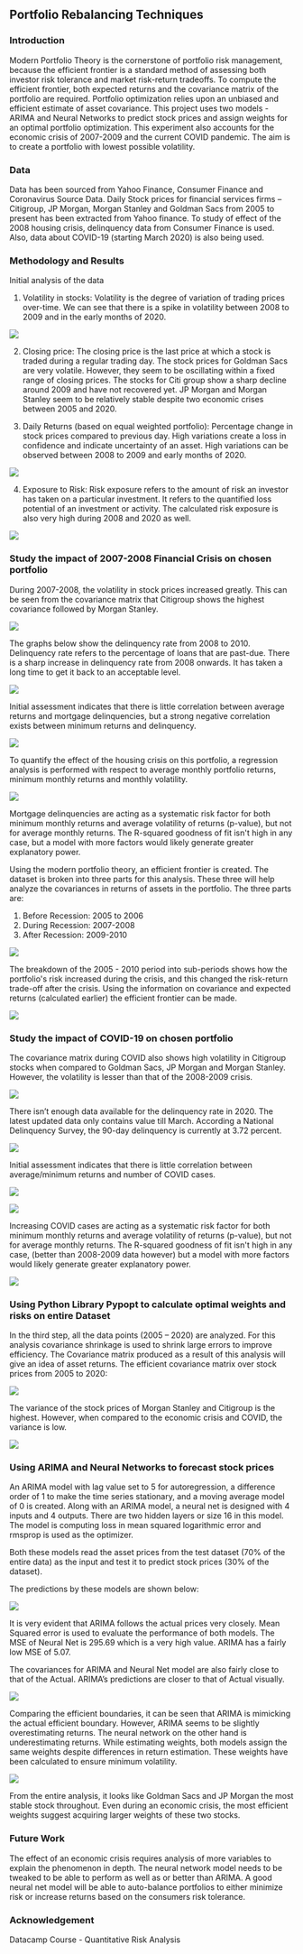 ## Portfolio Rebalancing Techniques

### Introduction

Modern Portfolio Theory is the cornerstone of portfolio risk management, because the efficient frontier is a standard method of assessing both investor risk tolerance and market risk-return tradeoffs. To compute the efficient frontier, both expected returns and the covariance matrix of the portfolio are required. Portfolio optimization relies upon an unbiased and efficient estimate of asset covariance.
This project uses two models - ARIMA and Neural Networks to predict stock prices and assign weights for an optimal portfolio optimization. This experiment also accounts for the economic crisis of 2007-2009 and the current COVID pandemic. The aim is to create a portfolio with lowest possible volatility. 

### Data

Data has been sourced from Yahoo Finance, Consumer Finance and Coronavirus Source Data. Daily Stock prices for financial services firms – Citigroup, JP Morgan, Morgan Stanley and Goldman Sacs from 2005 to present has been extracted from Yahoo finance. To study of effect of the 2008 housing crisis, delinquency data from Consumer Finance is used. Also, data about COVID-19 (starting March 2020) is also being used.

### Methodology and Results

Initial analysis of the data

1.	Volatility in stocks: Volatility is the degree of variation of trading prices over-time. We can see that there is a spike in volatility between 2008 to 2009 and in the early months of 2020. 

![](Images/Screen%20Shot%202020-11-19%20at%2010.11.46%20AM.png)

2.	Closing price: The closing price is the last price at which a stock is traded during a regular trading day. The stock prices for Goldman Sacs are very volatile. However, they seem to be oscillating within a fixed range of closing prices. The stocks for Citi group show a sharp decline around 2009 and have not recovered yet. JP Morgan and Morgan Stanley seem to be relatively stable despite two economic crises between 2005 and 2020.

3.	Daily Returns (based on equal weighted portfolio): Percentage change in stock prices compared to previous day. High variations create a loss in confidence and indicate uncertainty of an asset. High variations can be observed between 2008 to 2009 and early months of 2020. 

![](Images/Screen%20Shot%202020-11-19%20at%2010.12.07%20AM.png)

4.	Exposure to Risk: Risk exposure refers to the amount of risk an investor has taken on a particular investment. It refers to the quantified loss potential of an investment or activity. The calculated risk exposure is also very high during 2008 and 2020 as well.

![](Images/Screen%20Shot%202020-11-19%20at%2010.12.15%20AM.png)


### Study the impact of 2007-2008 Financial Crisis on chosen portfolio

During 2007-2008, the volatility in stock prices increased greatly. This can be seen from the covariance matrix that Citigroup shows the highest covariance followed by Morgan Stanley.

![](Images/Screen%20Shot%202020-11-19%20at%2010.12.26%20AM.png)

The graphs below show the delinquency rate from 2008 to 2010. Delinquency rate refers to the percentage of loans that are past-due. There is a sharp increase in delinquency rate from 2008 onwards. It has taken a long time to get it back to an acceptable level. 

![](Images/Screen%20Shot%202020-11-19%20at%2010.12.34%20AM.png)

Initial assessment indicates that there is little correlation between average returns and mortgage delinquencies, but a strong negative correlation exists between minimum returns and delinquency.

![](Images/Screen%20Shot%202020-11-19%20at%2010.12.42%20AM.png)

To quantify the effect of the housing crisis on this portfolio, a regression analysis is performed with respect to average monthly portfolio returns, minimum monthly returns and monthly volatility. 

![](Images/Screen%20Shot%202020-11-19%20at%2010.12.51%20AM.png)

Mortgage delinquencies are acting as a systematic risk factor for both minimum monthly returns and average volatility of returns (p-value), but not for average monthly returns. The R-squared goodness of fit isn't high in any case, but a model with more factors would likely generate greater explanatory power.

Using the modern portfolio theory, an efficient frontier is created. The dataset is broken into three parts for this analysis. These three will help analyze the covariances in returns of assets in the portfolio. The three parts are:
1.	Before Recession: 2005 to 2006
2.	During Recession: 2007-2008
3.	After Recession: 2009-2010

![](Images/Screen%20Shot%202020-11-19%20at%2010.13.00%20AM.png)

The breakdown of the 2005 - 2010 period into sub-periods shows how the portfolio's risk increased during the crisis, and this changed the risk-return trade-off after the crisis. Using the information on covariance and expected returns (calculated earlier) the efficient frontier can be made. 

![](Images/Screen%20Shot%202020-11-19%20at%2010.13.10%20AM.png)

### Study the impact of COVID-19 on chosen portfolio

The covariance matrix during COVID also shows high volatility in Citigroup stocks when compared to Goldman Sacs, JP Morgan and Morgan Stanley. However, the volatility is lesser than that of the 2008-2009 crisis. 

![](Images/Screen%20Shot%202020-11-19%20at%2010.13.18%20AM.png)

There isn’t enough data available for the delinquency rate in 2020. The latest updated data only contains value till March. According a National Delinquency Survey, the 90-day delinquency is currently at 3.72 percent. 

![](Images/Screen%20Shot%202020-11-19%20at%2010.13.27%20AM.png)

Initial assessment indicates that there is little correlation between average/minimum returns and number of COVID cases.

![](Images/Screen%20Shot%202020-11-19%20at%2010.13.35%20AM.png)

![](Images/Screen%20Shot%202020-11-19%20at%2010.36.29%20AM.png)

Increasing COVID cases are acting as a systematic risk factor for both minimum monthly returns and average volatility of returns (p-value), but not for average monthly returns. The R-squared goodness of fit isn't high in any case, (better than 2008-2009 data however) but a model with more factors would likely generate greater explanatory power.

![](Images/Screen%20Shot%202020-11-19%20at%2010.13.44%20AM.png)

### Using Python Library Pypopt to calculate optimal weights and risks on entire Dataset

In the third step, all the data points (2005 – 2020) are analyzed. For this analysis covariance shrinkage is used to shrink large errors to improve efficiency. The Covariance matrix produced as a result of this analysis will give an idea of asset returns. The efficient covariance matrix over stock prices from 2005 to 2020:

![](Images/Screen%20Shot%202020-11-19%20at%2010.13.51%20AM.png)

The variance of the stock prices of Morgan Stanley and Citigroup is the highest. However, when compared to the economic crisis and COVID, the variance is low. 

![](Images/Screen%20Shot%202020-11-19%20at%2010.13.59%20AM.png)

### Using ARIMA and Neural Networks to forecast stock prices

An ARIMA model with lag value set to 5 for autoregression, a difference order of 1 to make the time series stationary, and a moving average model of 0 is created. Along with an ARIMA model, a neural net is designed with 4 inputs and 4 outputs. There are two hidden layers or size 16 in this model. The model is computing loss in mean squared logarithmic error and rmsprop is used as the optimizer. 

Both these models read the asset prices from the test dataset (70% of the entire data) as the input and test it to predict stock prices (30% of the dataset).

The predictions by these models are shown below:

![](Images/Screen%20Shot%202020-11-19%20at%2010.14.09%20AM.png)

It is very evident that ARIMA follows the actual prices very closely. Mean Squared error is used to evaluate the performance of both models. The MSE of Neural Net is 295.69 which is a very high value. ARIMA has a fairly low MSE of 5.07. 

The covariances for ARIMA and Neural Net model are also fairly close to that of the Actual. ARIMA’s predictions are closer to that of Actual visually. 

![](Images/Screen%20Shot%202020-11-19%20at%2010.14.17%20AM.png)

Comparing the efficient boundaries, it can be seen that ARIMA is mimicking the actual efficient boundary. However, ARIMA seems to be slightly overestimating returns. The neural network on the other hand is underestimating returns. While estimating weights, both models assign the same weights despite differences in return estimation. These weights have been calculated to ensure minimum volatility. 

![](Images/Screen%20Shot%202020-11-19%20at%2010.14.27%20AM.png)

From the entire analysis, it looks like Goldman Sacs and JP Morgan the most stable stock throughout. Even during an economic crisis, the most efficient weights suggest acquiring larger weights of these two stocks. 

### Future Work

The effect of an economic crisis requires analysis of more variables to explain the phenomenon in depth. 
The neural network model needs to be tweaked to be able to perform as well as or better than ARIMA. A good neural net model will be able to auto-balance portfolios to either minimize risk or increase returns based on the consumers risk tolerance. 

### Acknowledgement 
Datacamp Course - Quantitative Risk Analysis
